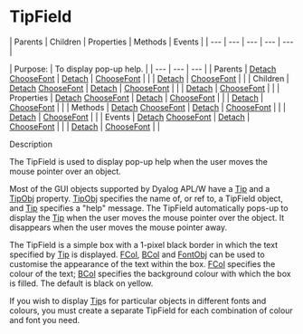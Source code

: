 




<h1 class="heading"><span class="name">TipField</span></h1>
| Parents | Children | Properties | Methods | Events |
| --- | --- | --- | --- | ---  |

| Purpose: | To display pop-up help. |
| --- | --- | ---  |
| Parents | [Detach](./detach.md) [ChooseFont](./choosefont.md) | [Detach](./detach.md) | [ChooseFont](./choosefont.md) |  |
| [Detach](./detach.md) | [ChooseFont](./choosefont.md) |  |
| Children | [Detach](./detach.md) [ChooseFont](./choosefont.md) | [Detach](./detach.md) | [ChooseFont](./choosefont.md) |  |
| [Detach](./detach.md) | [ChooseFont](./choosefont.md) |  |
| Properties | [Detach](./detach.md) [ChooseFont](./choosefont.md) | [Detach](./detach.md) | [ChooseFont](./choosefont.md) |  |
| [Detach](./detach.md) | [ChooseFont](./choosefont.md) |  |
| Methods | [Detach](./detach.md) [ChooseFont](./choosefont.md) | [Detach](./detach.md) | [ChooseFont](./choosefont.md) |  |
| [Detach](./detach.md) | [ChooseFont](./choosefont.md) |  |
| Events | [Detach](./detach.md) [ChooseFont](./choosefont.md) | [Detach](./detach.md) | [ChooseFont](./choosefont.md) |  |
| [Detach](./detach.md) | [ChooseFont](./choosefont.md) |  |


Description


The TipField is used to display pop-up help when the user moves the mouse pointer over an object.



Most of the GUI objects supported by Dyalog APL/W have a [Tip](./tip.md) and a [TipObj](./tipobj.md) property. [TipObj](./tipobj.md) specifies the name of, or ref to, a TipField object, and [Tip](./tip.md) specifies a "help" message. The TipField automatically pops-up to display the [Tip](./tip.md) when the user moves the mouse pointer over the object. It disappears when the user moves the mouse pointer away.


The TipField is a simple box with a 1-pixel black border in which the text specified by [Tip](./tip.md) is displayed. [FCol](./fcol.md), [BCol](./bcol.md) and [FontObj](./fontobj.md) can be used to customise the appearance of the text within the box. [FCol](./fcol.md) specifies the colour of the text; [BCol](./bcol.md) specifies the background colour with which the box is filled. The default is black on yellow.


If you wish to display [Tip](./tip.md)s for particular objects in different fonts and colours, you must create a separate TipField for each combination of colour and font you need.


